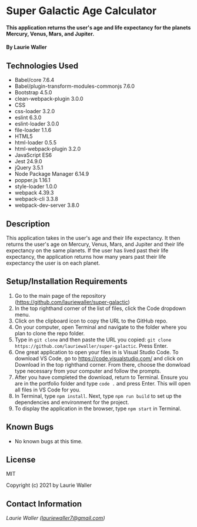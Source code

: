 # Super Galactic Age Calculator

#### This application returns the user's age and life expectancy for the planets Mercury, Venus, Mars, and Jupiter.

#### By **Laurie Waller**

## Technologies Used

* Babel/core 7.6.4
* Babel/plugin-transform-modules-commonjs 7.6.0
* Bootstrap 4.5.0
* clean-webpack-plugin 3.0.0
* CSS
* css-loader 3.2.0
* eslint 6.3.0
* eslint-loader 3.0.0
* file-loader 1.1.6
* HTML5
* html-loader 0.5.5
* html-webpack-plugin 3.2.0
* JavaScript ES6
* Jest 24.9.0
* jQuery 3.5.1
* Node Package Manager 6.14.9
* popper.js 1.16.1
* style-loader 1.0.0
* webpack 4.39.3
* webpack-cli 3.3.8
* webpack-dev-server 3.8.0

## Description
This application takes in the user's age and their life expectancy. It then returns the user's age on Mercury, Venus, Mars, and Jupiter and their life expectancy on the same planets. If the user has lived past their life expectancy, the application returns how many years past their life expectancy the user is on each planet. 

## Setup/Installation Requirements

  1. Go to the main page of the repository (https://github.com/lauriewaller/super-galactic)
  2. In the top righthand corner of the list of files, click the Code dropdown menu.
  3. Click on the clipboard icon to copy the URL to the GitHub repo.
  4. On your computer, open Terminal and navigate to the folder where you plan to clone the repo folder.
  5. Type in `git clone` and then paste the URL you copied:
      `git clone https://github.com/lauriewaller/super-galactic`. Press Enter.
  6. One great application to open your files in is Visual Studio Code. To download VS Code, go to https://code.visualstudio.com/ and click on Download in the top righthand corner. From there, choose the donwload type necessary from your computer and follow the prompts.
  7. After you have completed the download, return to Terminal. Ensure you are in the portfolio folder and type `code .` and press Enter. This will open all files in VS Code for you.
  8. In Terminal, type `npm install`. Next, type `npm run build` to set up the dependencies and environment for the project. 
  9. To display the application in the browser, type `npm start` in Terminal.

## Known Bugs

* No known bugs at this time.

## License

MIT

Copyright (c) 2021 by Laurie Waller

## Contact Information

_Laurie Waller (lauriewaller7@gmail.com)_
